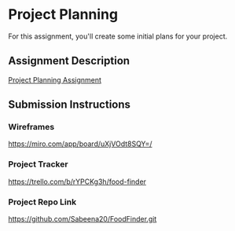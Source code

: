 # Project Planning
For this assignment, you'll create some initial plans for your project.

## Assignment Description
[Project Planning Assignment](https://education.launchcode.org/liftoff/modules/assignments/project-planning)

## Submission Instructions

### Wireframes

https://miro.com/app/board/uXjVOdt8SQY=/

### Project Tracker

https://trello.com/b/rYPCKg3h/food-finder
### Project Repo Link

https://github.com/Sabeena20/FoodFinder.git

